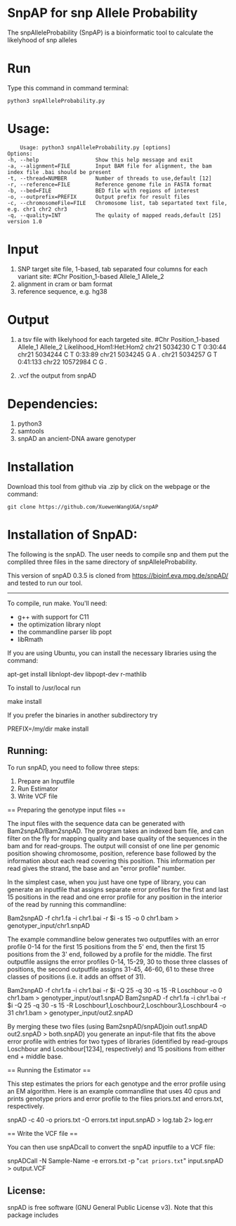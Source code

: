 
# SnpAP for snp Allele Probability

The snpAlleleProbability (SnpAP) is a bioinformatic tool to calculate the likelyhood of snp alleles

# Run
Type this command in command terminal:

`python3 snpAlleleProbability.py`

# Usage: 

        Usage: python3 snpAlleleProbability.py [options]
    Options:
    -h, --help                  Show this help message and exit
    -a, --alignment=FILE        Input BAM file for alignment, the bam index file .bai should be present
    -t, --thread=NUMBER         Number of threads to use,default [12]
    -r, --reference=FILE        Reference genome file in FASTA format
    -b, --bed=FILE              BED file with regions of interest
    -o, --outprefix=PREFIX      Output prefix for result files
    -c, --chromosomeFile=FILE   Chromosome list, tab separtated text file, e.g. chr1 chr2 chr3
    -q, --quality=INT           The qulaity of mapped reads,default [25]
    version 1.0



# Input

1. SNP target site file, 1-based, tab separated four columns for each variant site: #Chr	Position_1-based	Allele_1	Allele_2
2. alignment in cram or bam format
3. reference sequence, e.g. hg38


# Output
 1.  a tsv file with likelyhood for each targeted site. 
  #Chr	Position_1-based	Allele_1	Allele_2	Likelihood_Hom1:Het:Hom2
  chr21	5034230	C	T	0:30:44
  chr21	5034244	C	T	0:33:89
  chr21	5034245	G	A	.
  chr21	5034257	G	T	0:41:133
  chr22	10572984	C	G	.

2. .vcf the output from snpAD
   

# Dependencies: 
1. python3
2. samtools
3. snpAD an ancient-DNA aware genotyper


# Installation

Download this tool from github via .zip by click on the webpage or the command:

`git clone https://github.com/XuewenWangUGA/snpAP`

# Installation of SnpAD:
The following is the snpAD. The user needs to compile snp and them put the compliled three files in the same directory of snpAlleleProbability.

This version of snpAD 0.3.5 is cloned from https://bioinf.eva.mpg.de/snpAD/ and tested to run our tool. 

-------------

To compile, run make. You'll need:
- g++ with support for C11
- the optimization library nlopt
- the commandline parser lib popt
- libRmath

If you are using Ubuntu, you can install the necessary libraries using the command:

apt-get install libnlopt-dev libpopt-dev r-mathlib

To install to /usr/local run 

make install

If you prefer the binaries in another subdirectory try

PREFIX=/my/dir make install


Running:
--------

To run snpAD, you need to follow three steps:
1) Prepare an Inputfile
2) Run Estimator 
3) Write VCF file

== Preparing the genotype input files ==

The input files with the sequence data can be generated with
Bam2snpAD/Bam2snpAD. The program takes an indexed bam file, and can filter on
the fly for mapping quality and base quality of the sequences in the bam and
for read-groups. The output will consist of one line per genomic position
showing chromosome, position, reference base followed by the information about
each read covering this position. This information per read gives the strand,
the base and an "error profile" number. 

In the simplest case, when you just have one type of library, you can generate
an inputfile that assigns separate error profiles for the first and last 15
positions in the read and one error profile for any position in the interior of
the read by running this commandline:

Bam2snpAD -f chr1.fa -i chr1.bai -r $i -s 15 -o 0 chr1.bam > genotyper_input/chr1.snpAD

The example commandline below generates two outputfiles with an error profile
0-14 for the first 15 positions from the 5' end, then the first 15 positions
from the 3' end, followed by a profile for the middle. The first outputfile
assigns the error profiles 0-14, 15-29, 30 to those three classes of positions,
the second outputfile assigns 31-45, 46-60, 61  to these three classes of
positions (i.e. it adds an offset of 31). 

Bam2snpAD -f chr1.fa -i chr1.bai -r $i -Q 25 -q 30 -s 15 -R Loschbour -o 0 chr1.bam > genotyper_input/out1.snpAD
Bam2snpAD -f chr1.fa -i chr1.bai -r $i -Q 25 -q 30 -s 15 -R Loschbour1,Loschbour2,Loschbour3,Loschbour4 -o 31 chr1.bam > genotyper_input/out2.snpAD

By merging these two files (using Bam2snpAD/snpADjoin out1.snpAD out2.snpAD >
both.snpAD) you generate an input-file that fits the above error profile with
entries for two types of libraries (identified by read-groups Loschbour and
Loschbour[1234], respectively) and 15 positions from either end + middle base.

== Running the Estimator ==

This step estimates the priors for each genotype and the error profile using an
EM algorithm. Here is an example commandline that uses 40 cpus and prints
genotype priors and error profile to the files priors.txt and errors.txt,
respectively. 

snpAD -c 40 -o priors.txt -O errors.txt input.snpAD > log.tab 2> log.err

== Write the VCF file ==

You can then use snpADcall to convert the snpAD inputfile to a VCF file:

snpADCall -N Sample-Name -e errors.txt -p "`cat priors.txt`" input.snpAD > output.VCF


License:
--------

snpAD is free software (GNU General Public License v3). Note that this package includes 
